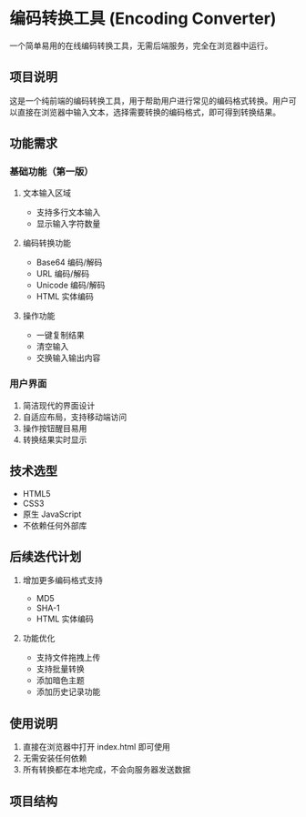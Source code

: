 # 编码转换工具 (Encoding Converter)

一个简单易用的在线编码转换工具，无需后端服务，完全在浏览器中运行。

## 项目说明
这是一个纯前端的编码转换工具，用于帮助用户进行常见的编码格式转换。用户可以直接在浏览器中输入文本，选择需要转换的编码格式，即可得到转换结果。

## 功能需求

### 基础功能（第一版）
1. 文本输入区域
   - 支持多行文本输入
   - 显示输入字符数量

2. 编码转换功能
   - Base64 编码/解码
   - URL 编码/解码
   - Unicode 编码/解码
   - HTML 实体编码

3. 操作功能
   - 一键复制结果
   - 清空输入
   - 交换输入输出内容

### 用户界面
1. 简洁现代的界面设计
2. 自适应布局，支持移动端访问
3. 操作按钮醒目易用
4. 转换结果实时显示

## 技术选型
- HTML5
- CSS3
- 原生 JavaScript
- 不依赖任何外部库

## 后续迭代计划
1. 增加更多编码格式支持
   - MD5
   - SHA-1
   - HTML 实体编码
   
2. 功能优化
   - 支持文件拖拽上传
   - 支持批量转换
   - 添加暗色主题
   - 添加历史记录功能

## 使用说明
1. 直接在浏览器中打开 index.html 即可使用
2. 无需安装任何依赖
3. 所有转换都在本地完成，不会向服务器发送数据

## 项目结构 